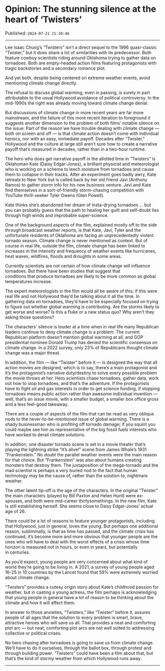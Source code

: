# Opinion: The stunning silence at the heart of ‘Twisters’

Published :`2024-07-21 21:10:46`

---

Lee Isaac Chung’s “Twisters” isn’t a direct sequel to the 1996 quasi-classic “Twister,” but it does share a lot of similarities with its predecessor. Both feature cowboy scientists riding around Oklahoma trying to gather data on tornadoes. Both are empty-headed action films featuring protagonists with tragic backstories and a secondary romance plot.

And yet both, despite being centered on extreme weather events, avoid mentioning climate change directly.

The refusal to discuss global warming, even in passing, is surely in part attributable to the usual Hollywood avoidance of political controversy. In the mid-1990s the right was already moving toward climate change denial.

But discussions of climate change in more recent years are far more mainstream, and the failure of this more recent iteration to foreground it suggests another dimension to the problem of both films’ notable silence on the issue. Part of the reason we have trouble dealing with climate change — both on screen and off — is that climate action doesn’t come with individual heroics, nor with an easy, immediate payoff. Decades after “Twister,” Hollywood and the culture at large still aren’t sure how to create a narrative payoff that’s measured in decades, rather than in a two-hour runtime.

The hero who does get narrative payoff in the allotted time in “Twisters” is Oklahoman Kate (Daisy Edgar-Jones), a brilliant physicist and meteorologist who is working on a scheme to leech moisture from tornadoes and cause them to collapse in their tracks. After an experiment goes badly awry, Kate retreats to New York but is called back by her old friend Javi (Anthony Ramos) to gather storm info for his new business venture. Javi and Kate find themselves in a sort-of-friendly storm-chasing competition with YouTube thrill-seeker Tyler Owens (Glen Powell).

Kate thinks she’s abandoned her dream of insta-drying tornadoes … but you can probably guess that the path to healing her guilt and self-doubt lies through high winds and improbable super-science.

One of the background aspects of the film, explained mostly off to the side through broadcast weather reports, is that Kate, Javi, Tyler and the unfortunate residents of Oklahoma are facing an unprecedentedly violent tornado season. Climate change is never mentioned as context. But of course in real life, outside the film, climate change has been linked to increases in the intensity and frequency of weather events like hurricanes, heat waves, wildfires, floods and droughts in some areas.

Currently scientists are not certain of how climate change will influence tornadoes. But there have been studies that suggest that conditions that produce tornadoes are likely to be more common as global temperatures increase.

The expert meteorologists in the film would all be aware of this; if this were real life and not Hollywood they’d be talking about it all the time. In gathering data on tornadoes, they’d have to be especially focused on trying to figure out whether global warming is contributing. Are the storms likely to get worse and worse? Is this a fluke or a new status quo? Why aren’t they asking those questions?

The characters’ silence is louder at a time when in real life many Republican leaders continue to deny climate change is a problem. The current Republican platform doesn’t mention global warming at all, and GOP presidential nominee Donald Trump has denied the scientific consensus on climate change. In a 2022 survey, only 23% of Republicans thought climate change was a major threat.

In addition, the film — like “Twister” before it — is designed the way that all action movies are designed, which is to say, there’s a main protagonist and it’s the protagonist’s narrative duty/destiny to solve every possible problem the movie throws at her. Hero scientists chase tornadoes, gather data, work out how to stop tornadoes, and that’s the adventure. If the protagonists have to fight oil and gas interests in order to get science funding, if stopping tornadoes means public action rather than awesome individual invention — well, that’s an issue movie, with a smaller budget, a smaller box office gross and a less feel-good takeaway.

There are a couple of aspects of the film that can be read as very oblique nods to the never-to-be-mentioned issue of global warming. There is a shady businessman who is profiting off tornado damage; if you squint you could maybe see him as representative of the big fossil fuels interests who have worked to derail climate solutions.

In addition, one disaster tornado scene is set in a movie theater that’s playing the lightning strike “It’s alive!” scene from James Whale’s 1931 “Frankenstein.” No doubt the parallel weather events were the main reason for that choice. But “Frankenstein” was also about humans creating monsters that destroy them. The juxtaposition of the mega-tornado and the mad scientist is perhaps a very buried nod to the fact that human technology may be the cause of, rather than the solution to, nightmare weather.

The other latent tip-off is the age of the characters. In the original “Twister” the main characters (played by Bill Paxton and Helen Hunt) were ex-spouses, and both were mid-career thirtysomethings. In the new film, Kate is still establishing herself. She seems close to Daisy Edgar-Jones’ actual age of 26.

There could be a lot of reasons to feature younger protagonists, including that Hollywood, just in general, loves the young. But perhaps one additional reason, subliminally, is that as time has passed, and the climate crisis has continued, it’s become more and more obvious that younger people are the ones who will have to deal with the worst effects of a crisis whose time horizon is measured not in hours, or even in years, but potentially in centuries.

As you’d expect, young people are very concerned about what kind of world they’re going to be living in. A 2021, a survey of young people aged 16-25 in 10 countries by the Lancet found that 59% were extremely worried about climate change.

“Twisters” provides a cutesy origin story about Kate’s childhood passion for weather, but in casting a young actress, the film perhaps is acknowledging that young people in general have a lot of reason to be thinking about the climate and how it will affect them.

In answer to those anxieties, “Twisters,” like “Twister” before it, assures people of all ages that the solution to every problem is smart, brave, attractive heroes who will save us all. That provides a neat and comforting plot arc — but neat, comforting plot arcs are not well suited to addressing collective or political crises.

No hero chasing after tornadoes is going to save us from climate change. We’ll have to do it ourselves, through the ballot box, through protest and through building power. “Twisters” could have been a film about that, but that’s the kind of stormy weather from which Hollywood runs away.

---

